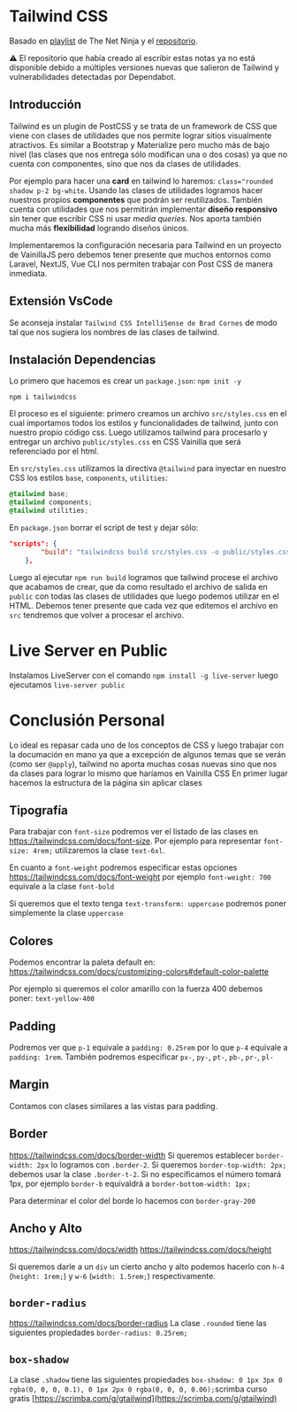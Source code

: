# Tailwind CSS
Basado en [playlist](https://www.youtube.com/watch?v=bxmDnn7lrnk&list=PL4cUxeGkcC9gpXORlEHjc5bgnIi5HEGhw&ab_channel=TheNetNinja) de The Net Ninja y el [repositorio](https://github.com/iamshaunjp/tailwind-tutorial). 

:warning:  El repositorio que había creado al escribir estas notas ya no está disponible debido a múltiples versiones nuevas que salieron de Tailwind y vulnerabilidades detectadas por Dependabot.

## Introducción
Tailwind es un plugin de PostCSS y se trata de un framework de CSS que viene con clases de utilidades que nos permite lograr sitios visualmente atractivos. Es similar a Bootstrap y Materialize pero mucho más de bajo nivel (las clases que nos entrega sólo modifican una o dos cosas) ya que no cuenta con componentes, sino que nos da clases de utilidades.

Por ejemplo para hacer una **card** en tailwind lo haremos: `class="rounded shadow p-2 bg-white`. Usando las clases de utilidades logramos hacer nuestros propios **componentes** que podrán ser reutilizados. También cuenta con utilidades que nos permitirán implementar **diseño responsivo** sin tener que escribir CSS ni usar *media queries*. Nos aporta también mucha más **flexibilidad** logrando diseños únicos.

Implementaremos la configuración necesaria para Tailwind en un proyecto de VainillaJS pero debemos tener presente que muchos entornos como Laravel, NextJS, Vue CLI nos permiten trabajar con Post CSS de manera inmediata.

## Extensión VsCode
Se aconseja instalar `Tailwind CSS IntelliSense de Brad Cornes` de modo tal que nos sugiera los nombres de las clases de tailwind.

## Instalación Dependencias
Lo primero que hacemos es crear un `package.json`:
`npm init -y`

`npm i tailwindcss`

El proceso es el siguiente: primero creamos un archivo `src/styles.css` en el cual importamos todos los estilos y funcionalidades de tailwind, junto con nuestro propio código css. Luego utilizamos tailwind para procesarlo y entregar un archivo `public/styles.css` en CSS Vainilla que será referenciado por el html.

En `src/styles.css` utilizamos la directiva `@tailwind` para inyectar en nuestro CSS los estilos `base`, `components`, `utilities`:
```css
@tailwind base;
@tailwind components;
@tailwind utilities;

```

En `package.json` borrar el script de test y dejar sólo:
```json
"scripts": {
		"build": "tailwindcss build src/styles.css -o public/styles.css"
	},
```
Luego al ejecutar `npm run build` logramos que tailwind procese el archivo que acabamos de crear, que da como resultado el archivo de salida en `public` con todas las clases de utilidades que luego podemos utilizar en el HTML.
Debemos tener presente que cada vez que editemos el archivo en `src` tendremos que volver a procesar el archivo.

# Live Server en Public
Instalamos LiveServer con el comando `npm install -g live-server` luego ejecutamos `live-server public`

# Conclusión Personal
Lo ideal es repasar cada uno de los conceptos de CSS y luego trabajar con la documación en mano ya que a excepción de algunos temas que se verán (como ser `@apply`), tailwind no aporta muchas cosas nuevas sino que nos da clases para lograr lo mismo que haríamos en Vainilla CSS
En primer lugar hacemos la estructura de la página sin aplicar clases

## Tipografía
Para trabajar con `font-size` podremos ver el listado de las clases en https://tailwindcss.com/docs/font-size. 
Por ejemplo para representar `font-size: 4rem;` utilizaremos la clase `text-6xl`. 

En cuanto a `font-weight` podremos especificar estas opciones https://tailwindcss.com/docs/font-weight por ejemplo `font-weight: 700` equivale a la clase `font-bold` 

Si queremos que el texto tenga `text-transform: uppercase` podremos poner simplemente la clase `uppercase`

## Colores
Podemos encontrar la paleta default en: https://tailwindcss.com/docs/customizing-colors#default-color-palette

Por ejemplo si queremos el color amarillo con la fuerza 400 debemos poner: `text-yellow-400`

## Padding
Podremos ver que `p-1` equivale a `padding: 0.25rem` por lo que `p-4` equivale a `padding: 1rem`.
También podremos especificar `px-`, `py-`, `pt-`, `pb-`, `pr-`, `pl-`

## Margin
Contamos con clases similares a las vistas para padding.

## Border
https://tailwindcss.com/docs/border-width
Si queremos establecer `border-width: 2px` lo logramos con `.border-2`. Si queremos `border-top-width: 2px;` debemos usar la clase `.border-t-2`. Si no especificamos el número tomará 1px, por ejemplo `border-b` equivaldrá a `border-bottom-width: 1px;`

Para determinar el color del borde lo hacemos con `border-gray-200`

## Ancho y Alto
https://tailwindcss.com/docs/width
https://tailwindcss.com/docs/height

Si queremos darle a un `div` un cierto ancho y alto podemos hacerlo con `h-4` (`height: 1rem;`) y `w-6` (`width: 1.5rem;`) respectivamente.

## `border-radius`
https://tailwindcss.com/docs/border-radius
La clase `.rounded` tiene las siguientes propiedades `border-radius: 0.25rem;`

## `box-shadow`
La clase `.shadow` tiene las siguientes propiedades `box-shadow: 0 1px 3px 0 rgba(0, 0, 0, 0.1), 0 1px 2px 0 rgba(0, 0, 0, 0.06);`scrimba curso gratis
[https://scrimba.com/g/gtailwind](https://scrimba.com/g/gtailwind)